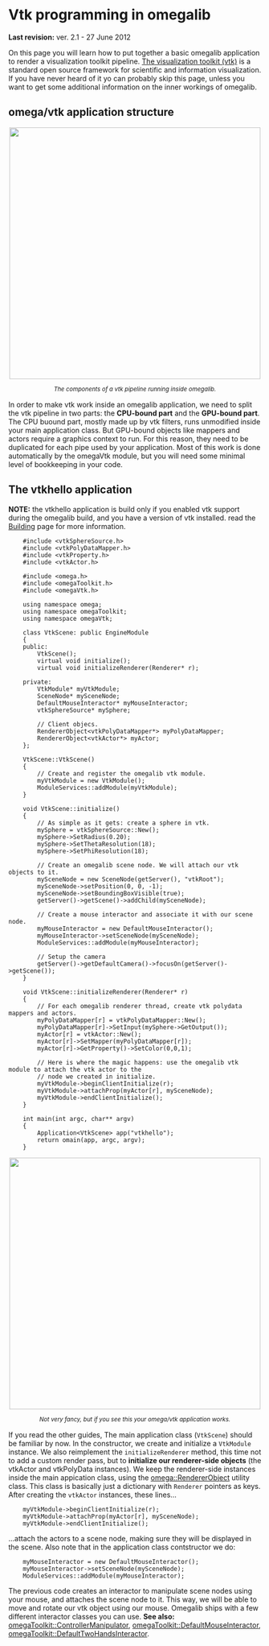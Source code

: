 # Vtk programming in omegalib #
<p><b>Last revision:</b> ver. 2.1 - 27 June 2012</p>

On this page you will learn how to put together a basic omegalib application to render a visualization toolkit pipeline. [The visualization toolkit (vtk)](http://www.vtk.org) is a standard open source framework for scientific and information visualization. If you have never heard of it yo can probably skip this page, unless you want to get some additional information on the inner workings of omegalib.

## omega/vtk application structure ##
<p align='middle'><img src='http://omegalib.googlecode.com/svn/wiki/BasicVtk/pipeline.png' width='500' /></p><p align='middle'>
<i><sup>The components of a vtk pipeline running inside omegalib.</sup></i>
</p>

In order to make vtk work inside an omegalib application, we need to split the vtk pipeline in two parts: the **CPU-bound part** and the **GPU-bound part**. The CPU buound part, mostly made up by vtk filters, runs unmodified inside your main application class.
But GPU-bound objects like mappers and actors require a graphics context to run. For this reason, they need to be duplicated for each pipe used by your application. Most of this work is done automatically by the omegaVtk module, but you will need some minimal level of bookkeeping in your code.

## The vtkhello application ##
**NOTE:** the vtkhello application is build only if you enabled vtk support during the omegalib build, and you have a version of vtk installed. read the [Building](Building.md) page for more information.
```
	#include <vtkSphereSource.h>
	#include <vtkPolyDataMapper.h>
	#include <vtkProperty.h>
	#include <vtkActor.h>

	#include <omega.h>
	#include <omegaToolkit.h>
	#include <omegaVtk.h>

	using namespace omega;
	using namespace omegaToolkit;
	using namespace omegaVtk;

	class VtkScene: public EngineModule
	{
	public:
		VtkScene();
		virtual void initialize();
		virtual void initializeRenderer(Renderer* r);

	private:
		VtkModule* myVtkModule;
		SceneNode* mySceneNode;
		DefaultMouseInteractor* myMouseInteractor;
		vtkSphereSource* mySphere;

		// Client objecs.
		RendererObject<vtkPolyDataMapper*> myPolyDataMapper;
		RendererObject<vtkActor*> myActor;
	};

	VtkScene::VtkScene() 
	{
		// Create and register the omegalib vtk module.
		myVtkModule = new VtkModule();
		ModuleServices::addModule(myVtkModule);
	}

	void VtkScene::initialize()
	{
		// As simple as it gets: create a sphere in vtk.
		mySphere = vtkSphereSource::New(); 
		mySphere->SetRadius(0.20); 
		mySphere->SetThetaResolution(18); 
		mySphere->SetPhiResolution(18);

		// Create an omegalib scene node. We will attach our vtk objects to it.
		mySceneNode = new SceneNode(getServer(), "vtkRoot");
		mySceneNode->setPosition(0, 0, -1);
		mySceneNode->setBoundingBoxVisible(true);
		getServer()->getScene()->addChild(mySceneNode);

		// Create a mouse interactor and associate it with our scene node.
		myMouseInteractor = new DefaultMouseInteractor();
		myMouseInteractor->setSceneNode(mySceneNode);
		ModuleServices::addModule(myMouseInteractor);

		// Setup the camera
		getServer()->getDefaultCamera()->focusOn(getServer()->getScene());
	}

	void VtkScene::initializeRenderer(Renderer* r)
	{
		// For each omegalib renderer thread, create vtk polydata mappers and actors.
		myPolyDataMapper[r] = vtkPolyDataMapper::New();
		myPolyDataMapper[r]->SetInput(mySphere->GetOutput());
		myActor[r] = vtkActor::New(); 
		myActor[r]->SetMapper(myPolyDataMapper[r]); 
		myActor[r]->GetProperty()->SetColor(0,0,1);

		// Here is where the magic happens: use the omegalib vtk module to attach the vtk actor to the
		// node we created in initialize. 
		myVtkModule->beginClientInitialize(r);
		myVtkModule->attachProp(myActor[r], mySceneNode);
		myVtkModule->endClientInitialize();
	}
	
	int main(int argc, char** argv)
	{
		Application<VtkScene> app("vtkhello");
		return omain(app, argc, argv);
	}
```

<p align='middle'><img src='http://omegalib.googlecode.com/svn/wiki/BasicVtk/vtkhello.png' width='500' /></p><p align='middle'>
<i><sup>Not very fancy, but if you see this your omega/vtk application works.</sup></i>
</p>

If you read the other guides, The main application class (`VtkScene`) should be familiar by now. In the constructor, we create and initialize a `VtkModule` instance. We also reimplement the `initializeRenderer` method, this time not to add a custom render pass, but to **initialize our renderer-side objects** (the vtkActor and vtkPolyData instances). We keep the renderer-side instances inside the main appication class, using the [omega::RendererObject](http://omegalib.googlecode.com/svn/refdocs/trunk/html/classomega_1_1_renderer_object.html) utility class. This class is basically just a dictionary with `Renderer` pointers as keys. After creating the `vtkActor` instances, these lines...
```
	myVtkModule->beginClientInitialize(r);
	myVtkModule->attachProp(myActor[r], mySceneNode);
	myVtkModule->endClientInitialize();
```
...attach the actors to a scene node, making sure they will be displayed in the scene. Also note that in the application class contstructor we do:
```
	myMouseInteractor = new DefaultMouseInteractor();
	myMouseInteractor->setSceneNode(mySceneNode);
	ModuleServices::addModule(myMouseInteractor);
```
The previous code creates an interactor to manipulate scene nodes using your mouse, and attaches the scene node to it. This way, we will be able to move and rotate our vtk object using our mouse. Omegalib ships with a few different interactor classes you can use. **See also:** [omegaToolkit::ControllerManipulator](http://omegalib.googlecode.com/svn/refdocs/trunk/html/classomega_toolkit_1_1_controller_manipulator.html), [omegaToolkit::DefaultMouseInteractor](http://omegalib.googlecode.com/svn/refdocs/trunk/html/classomega_toolkit_1_1_default_mouse_interactor.html), [omegaToolkit::DefaultTwoHandsInteractor](http://omegalib.googlecode.com/svn/refdocs/trunk/html/classomega_toolkit_1_1_default_two_hands_interactor.html).